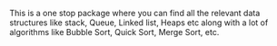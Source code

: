 This is a one stop package where you can find all the relevant data structures like stack, Queue, Linked list, Heaps etc along with a lot of algorithms like Bubble Sort, Quick Sort, Merge Sort, etc.